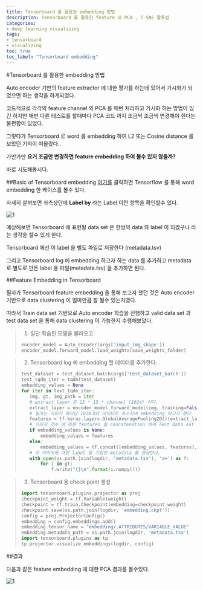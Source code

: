 ```yaml
---
title: Tensorboard 를 활용한 embedding 방법
description: Tensorboard 를 활용한 feature 의 PCA , T-SNE 활용법
categories:
- deep learning visualizing
tags:
- tensorboard
- visualizing
toc: true
toc_label: "Tensorboard embedding"
---
```

#Tensorboard 를 활용한 embedding 방법

Auto encoder 기반의 feature extractor 에 대한 평가를 하는데 있어서 가시화가 되었으면 하는 생각을 하게되었다.

코드적으로 각각의 feature channel 의 PCA 를 매번 처리하고 가시화 하는 방법이 있긴 하지만 매번 다른 테스트를 할때마다 PCA 코드 까지 조금씩 조금씩 변경해야 한다는 불편함이 있었다.

그렇다가 Tensorboard 로 word 를 embedding 하여 L2 또는 Cosine distance 를 보았던 기억이 떠올랐다..

가만가만 <b>요거 조금만 변경하면 feature embedding 하여 볼수 있지 않을까?</b>

바로 시도해봅시다.

##Basic of Tensorboard embedding
[여기를](https://projector.tensorflow.org/) 클릭하면 Tensorflow 를 통해 word embedding 한 케이스를 볼수 있다.

자세히 살펴보면 좌측상단에 <b>Label by</b> 라는 Label 이란 항목을 확인할수 있다.

![1](http://phs008.github.io/assets/2021-01-07/1.png)

예상해보면 Tensorboard 에 표현될 data set 은 한쌍의 data 와 label 이 되겠구나 라는 생각을 할수 있게 한다.

Tensorboard 에선 이 label 을 별도 파일로 저장한다 (metadata.tsv)

그리고 Tensorboard log 에 embedding 하고자 하는 data 를 추가하고 metadata 로 별도로 만든 label 용 파일(metadata.tsv) 을 추가하면 된다.

##Feature Embedding in Tensorboard

필자가 Tensorboard feature embedding 을 통해 보고자 했던 것은 Auto encoder 기반으로 data clustering 이 얼마만큼 잘 될수 있는지였다.

따라서 Train data set 기반으로 Auto encoder 학습을 진행하고 valid data set 과 test data set 을 통해 data clustering 이 가능한지 수행해보았다.

> 1. 일단 학습된 모델을 불러오고
>```python
>encoder_model = Auto_Encoder(args['input_img_shape'])
>encoder_model.forward_model.load_weights(save_weights_folder)
>```

> 2. Tensorboard log 에 embedding 할 데이터를 추가한다.
>```python
>test_dataset = test_dataset.batch(args['test_dataset_batch'])
>test_tqdm_iter = tqdm(test_dataset)
>embedding_values = None
>for iter in test_tqdm_iter:
>    img, gt, img_path = iter
>    # extract_layer 은 15 * 15 * channel (1024) 이다.
>    extract_layer = encoder_model.forward_model(img, training=False)
>    # 필자는 이미지 하나당 1024개의 데이터로 축소하여 embedding 하고자 했다.
>    features = tf.keras.layers.GlobalAveragePooling2D()(extract_layer)
>    # 이미지 갯수 에 따른 features 를 concatenation 하여 Test data set 에 대해 하나의 embedding_values 를 만든다.  
>    if embedding_values is None:
>        embedding_values = features
>    else:
>        embedding_values = tf.concat([embedding_values, features], 0)
>    # 각 이미지에 대한 label 을 기입한 metadata 를 생성한다. 
>    with open(os.path.join(logdir, 'metadata.tsv'), 'a+') as f:
>        for i in gt:
>            f.write("{}\n".format(i.numpy()))
>```

>3. Tensorboard 용 check point 생성
> ```python
> import tensorboard.plugins.projector as proj
> checkpoint_weight = tf.Variable(weight)
> checkpoint = tf.train.Checkpoint(embedding=checkpoint_weight)
> checkpoint.save(os.path.join(logdir, 'embedding.ckpt'))
> config = proj.ProjectorConfig()
> embedding = config.embeddings.add()
> embedding.tensor_name = "embedding/.ATTRIBUTES/VARIABLE_VALUE"
> embedding.metadata_path = os.path.join(logdir, 'metadata.tsv')
> import tensorboard.plugins as tp
> tp.projector.visualize_embeddings(logdir, config)
>```

##결과

다음과 같은 feature embedding 에 대한 PCA 결과를 볼수있다.

![1](http://phs008.github.io/assets/2021-01-07/2.png)
